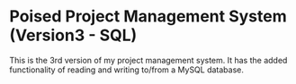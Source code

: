 # Poised Project Management System (Version3 - SQL)
This is the 3rd version of my project management system. It has the added functionality of reading and writing to/from a MySQL database.
